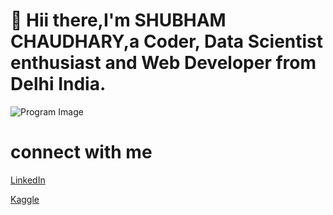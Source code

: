  
 
 
# :pray: Hii there,I'm SHUBHAM CHAUDHARY,a Coder, Data Scientist enthusiast and Web Developer from Delhi India.  
 
 
 
 
![Program Image](https://encrypted-tbn0.gstatic.com/images?q=tbn%3AANd9GcT9t7zG9cYwyItCBQX30c9jn2tgS2IaaQCd2w&usqp=CAU)   
 
 
 # connect with me
 
 [LinkedIn](https://www.linkedin.com/in/shubham-singh-chaudhary-71b085170/)
 
 
 [Kaggle](https://www.kaggle.com/chshubham)
